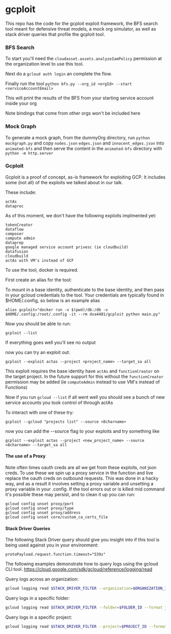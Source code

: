 # gcploit

This repo has the code for the gcploit exploit framework, the BFS search tool meant for defensive threat models, a mock org simulator, as well as stack driver queries that profile the gcploit tool.


### BFS Search

To start you'll need the `cloudasset.assets.analyzeIamPolicy` permission at the organization level to use this tool.

Next do a `gcloud auth login` an complete the flow.

Finally run the tool `python bfs.py --org_id <orgId> --start <serviceAccountEmail>`

This will print the results of the BFS from your starting service account inside your org

Note bindings that come from other orgs won't be included here

### Mock Graph

To generate a mock graph, from the dummyOrg directory, run `python mockgraph.py` and copy `nodes.json` `edges.json` and `innocent_edges.json` into `animated-bfs` and then serve the content in the `animated-bfs` directory with `python -m http.server`

### Gcploit

Gcploit is a proof of concept, as-is framework for exploiting GCP. It includes some (not all) of the exploits we talked about in our talk.

These include:

    actAs
    dataproc

As of this moment, we don't have the following exploits implmented yet:
    
    tokenCreator
    dataflow
    composer
    compute admin
    dataprep
    google managed service account privesc (ie cloudbuild)
    datafusion
    cloudbuild
    actAs with VM's instead of GCF

To use the tool, docker is required.

First create an alias for the tool:

To mount in a base identity, authenticate to the base identity, and then pass in your gcloud credentials to the tool. Your credentials are typically found in $HOME/.config, so below is an example alias

    alias gcploit="docker run -v $(pwd)/db:/db -v $HOME/.config:/root/.config -it --rm dxa4481/gcploit python main.py"

Now you should be able to run:

    gcploit --list

If everything goes well you'll see no output

now you can try an exploit out:

    gcploit --exploit actas --project <project_name> --target_sa all

This exploit requires the base identity have `actAs` and `functionCreator` on the target project. In the future support for this without the `functionCreator` permission may be added (ie `computeAdmin` instead to use VM's instead of Functions)


Now if you run `gcloud --list` if all went well you should see a bunch of new service accounts you took control of through actAs

To interact with one of these try:

    gcploit --gcloud "projects list" --source <8charname>

now you can add the --source flag to your exploits and try something like

    gcploit --exploit actas --project <new_project_name> --source <8charname> --target_sa all

#### The use of a Proxy

Note often times oauth creds are all we get from these exploits, not json creds. To use these we spin up a proxy service in the function and live replace the oauth creds on outbound requests. This was done in a hacky way, and as a result it involves setting a proxy variable and unsetting a proxy variable in your .config. If the tool errors out or is killed mid command it's possible these may persist, and to clean it up you can run:

    gcloud config unset proxy/port
    gcloud config unset proxy/type
    gcloud config unset proxy/address
    gcloud config unset core/custom_ca_certs_file

#### Stack Driver Queries

The following Stack Driver query should give you insight into if this tool is being used against you in your environment:

```text    
protoPayload.request.function.timeout="539s"
```

The following examples demonstrate how to query logs using the gcloud CLI tool. 
https://cloud.google.com/sdk/gcloud/reference/logging/read

Query logs across an organization:
```bash 
gcloud logging read $STACK_DRIVER_FILTER --organization=$ORGANIZATION_ID --format json
```

Query logs in a specific folder: 
```bash 
gcloud logging read $STACK_DRIVER_FILTER --folder=$FOLDER_ID --format json
```

Query logs in a specific project:
```bash 
gcloud logging read $STACK_DRIVER_FILTER --project=$PROJECT_ID --format json
```
